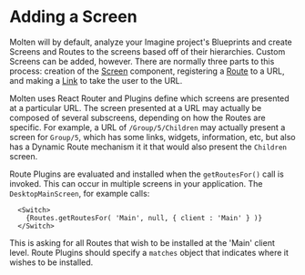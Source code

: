 # Adding a Screen

Molten will by default, analyze your Imagine project's Blueprints and create Screens and Routes to the screens based off of their hierarchies. Custom Screens can be added, however. There are normally three parts to this process: creation of the [Screen](./screens) component, registering a [Route](./routes) to a URL, and making a [Link](./link) to take the user to the URL.

Molten uses React Router and Plugins define which screens are presented at a particular URL. The screen presented at a URL may actually be composed of several subscreens, depending on how the Routes are specific. For example, a URL of `/Group/5/Children` may actually present a screen for `Group/5`, which has some links, widgets, information, etc, but also has a Dynamic Route mechanism it it that would also present the `Children` screen.

Route Plugins are evaluated and installed when the `getRoutesFor()` call is invoked. This can occur in multiple screens in your application. The `DesktopMainScreen`, for example calls:

```
  <Switch>
    {Routes.getRoutesFor( 'Main', null, { client : 'Main' } )}
  </Switch>
```

This is asking for all Routes that wish to be installed at the 'Main' client level. Route Plugins should specify a `matches` object that indicates where it wishes to be installed. 

